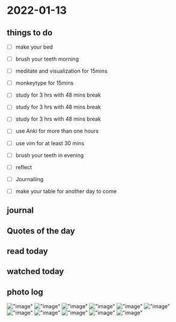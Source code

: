 # 2022-01-13

## things to do 

- [ ] make your bed
- [ ] brush your teeth morning
- [ ] meditate and visualization for 15mins
- [ ] monkeytype for 15mins


- [ ] study for 3 hrs with 48 mins break
- [ ] study for 3 hrs with 48 mins break
- [ ] study for 3 hrs with 48 mins break


- [ ] use Anki for more than one hours 
- [ ] use vim for at least 30 mins 


- [ ] brush your teeth in evening
- [ ] reflect
- [ ] Journalling
- [ ] make your table for another day to come 

## journal 

## Quotes of the day  

## read today 

## watched today 

## photo log



!["image"](./media/Screenshot-from-2022-01-13-11-53-29.png)
!["image"](./media/Screenshot-from-2022-01-13-11-53-34.png)
!["image"](./media/Screenshot-from-2022-01-13-11-53-36.png)
!["image"](./media/Screenshot-from-2022-01-13-11-53-37.png)
!["image"](./media/Screenshot-from-2022-01-13-11-53-38.png)
!["image"](./media/Screenshot-from-2022-01-13-11-53-39.png)
!["image"](./media/Screenshot-from-2022-01-13-11-53-41.png)
!["image"](./media/Screenshot-from-2022-01-13-12-03-22.png)
!["image"](./media/Screenshot-from-2022-01-13-12-24-34.png)
!["image"](./media/Screenshot-from-2022-01-13-12-24-35.png)
!["image"](./media/Screenshot-from-2022-01-13-12-24-36.png)
